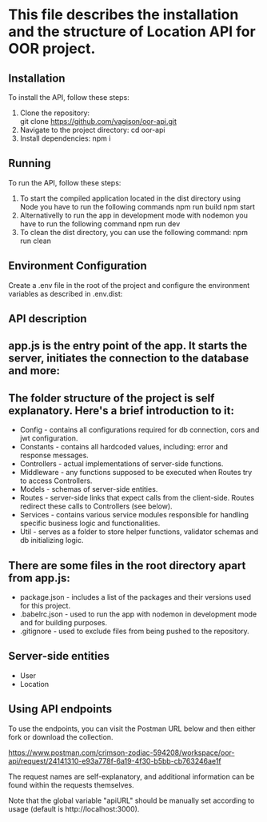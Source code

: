 This file describes the installation and the structure of Location API for OOR project.
=======================================================================================

## Installation

To install the API, follow these steps:
1. Clone the repository:   
    git clone https://github.com/vagison/oor-api.git
2. Navigate to the project directory:
    cd oor-api
3. Install dependencies:
    npm i

## Running

To run the API, follow these steps:
1. To start the compiled application located in the dist directory using Node you have to run the following commands
    npm run build
    npm start
2. Alternativelly to run the app in development mode with nodemon you have to run the following command
    npm run dev
3. To clean the dist directory, you can use the following command:
    npm run clean

## Environment Configuration

Create a .env file in the root of the project and configure the environment variables as described in .env.dist:

## API description

app.js is the entry point of the app. It starts the server, initiates the connection to the database and more:
--------------------------------------------------------------------------------------------------------------

The folder structure of the project is self explanatory. Here's a brief introduction to it:
-------------------------------------------------------------------------------------------
* Config - contains all configurations required for db connection, cors and jwt configuration.
* Constants - contains all hardcoded values, including: error and response messages.
* Controllers - actual implementations of server-side functions.
* Middleware - any functions supposed to be executed when Routes try to access Controllers.
* Models - schemas of server-side entities.
* Routes - server-side links that expect calls from the client-side. Routes redirect these calls to Controllers (see below).
* Services - contains various service modules responsible for handling specific business logic and functionalities.
* Util - serves as a folder to store helper functions, validator schemas and db initializing logic.

There are some files in the root directory apart from app.js:
-------------------------------------------------------------
* package.json - includes a list of the packages and their versions used for this project.
* .babelrc.json - used to run the app with nodemon in development mode and for building purposes.
* .gitignore - used to exclude files from being pushed to the repository.

Server-side entities
---------------------
* User
* Location

## Using API endpoints

To use the endpoints, you can visit the Postman URL below and then either fork or download the collection. 

https://www.postman.com/crimson-zodiac-594208/workspace/oor-api/request/24141310-e93a778f-6a19-4f30-b5bb-cb763246ae1f

The request names are self-explanatory, and additional information can be found within the requests themselves.

Note that the global variable "apiURL" should be manually set according to usage (default is http://localhost:3000).